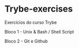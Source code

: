 # Trybe-exercises
Exercícios do curso Trybe

Bloco 1 - Unix & Bash / Shell Script

Bloco 2 - Git e Github
